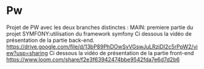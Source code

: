 # Pw

Projet de PW avec les deux branches distinctes :
MAIN: premiere partie du projet 
SYMFONY:utilisation du framework symfony 
Ci dessous la vidéo de présentation de la partie back-end.
https://drive.google.com/file/d/13bP89PhDOwSvVGswJuLRzjDI2c5rPpW2/view?usp=sharing
Ci dessous la vidéo de présentation de la partie front-end
https://www.loom.com/share/f2e3f63942474bbe9542fda7e6d7d2b6
